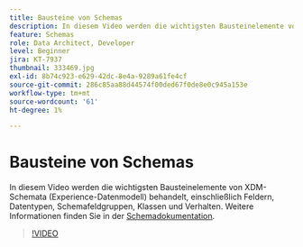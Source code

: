 ```yaml
---
title: Bausteine von Schemas
description: In diesem Video werden die wichtigsten Bausteinelemente von XDM-Schemata (Experience-Datenmodell) behandelt, einschließlich Feldern, Datentypen, Schemafeldgruppen, Klassen und Verhalten.
feature: Schemas
role: Data Architect, Developer
level: Beginner
jira: KT-7937
thumbnail: 333469.jpg
exl-id: 8b74c923-e629-42dc-8e4a-9289a61fe4cf
source-git-commit: 286c85aa88d44574f00ded67f0de8e0c945a153e
workflow-type: tm+mt
source-wordcount: '61'
ht-degree: 1%

---
```


# Bausteine von Schemas

In diesem Video werden die wichtigsten Bausteinelemente von XDM-Schemata (Experience-Datenmodell) behandelt, einschließlich Feldern, Datentypen, Schemafeldgruppen, Klassen und Verhalten. Weitere Informationen finden Sie in der [Schemadokumentation](https://experienceleague.adobe.com/docs/experience-platform/xdm/home.html?lang=de).

>[!VIDEO](https://video.tv.adobe.com/v/333469?learn=on&enablevpops)
